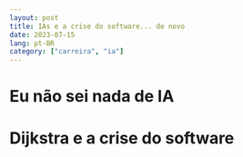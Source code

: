```yaml
---
layout: post
title: IAs e a crise do software... de novo
date: 2023-07-15
lang: pt-BR
category: ["carreira", "ia"]
---
```


# Eu não sei nada de IA

# Dijkstra e a crise do software
